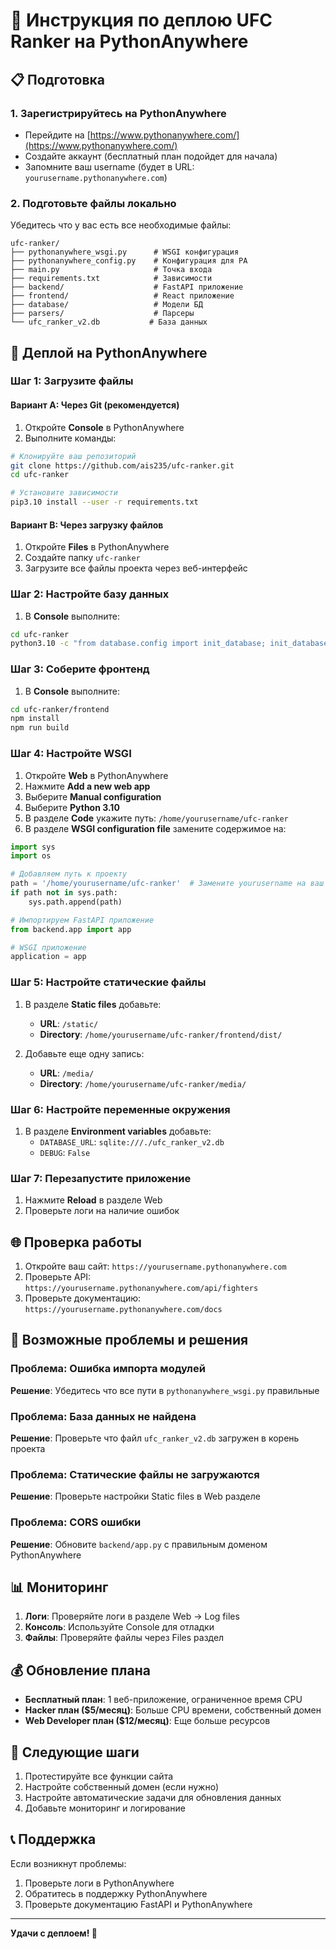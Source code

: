 # 🚀 Инструкция по деплою UFC Ranker на PythonAnywhere

## 📋 Подготовка

### 1. Зарегистрируйтесь на PythonAnywhere
- Перейдите на [https://www.pythonanywhere.com/](https://www.pythonanywhere.com/)
- Создайте аккаунт (бесплатный план подойдет для начала)
- Запомните ваш username (будет в URL: `yourusername.pythonanywhere.com`)

### 2. Подготовьте файлы локально
Убедитесь что у вас есть все необходимые файлы:
```
ufc-ranker/
├── pythonanywhere_wsgi.py      # WSGI конфигурация
├── pythonanywhere_config.py    # Конфигурация для PA
├── main.py                     # Точка входа
├── requirements.txt            # Зависимости
├── backend/                    # FastAPI приложение
├── frontend/                   # React приложение
├── database/                   # Модели БД
├── parsers/                    # Парсеры
└── ufc_ranker_v2.db           # База данных
```

## 🔧 Деплой на PythonAnywhere

### Шаг 1: Загрузите файлы

#### Вариант A: Через Git (рекомендуется)
1. Откройте **Console** в PythonAnywhere
2. Выполните команды:
```bash
# Клонируйте ваш репозиторий
git clone https://github.com/ais235/ufc-ranker.git
cd ufc-ranker

# Установите зависимости
pip3.10 install --user -r requirements.txt
```

#### Вариант B: Через загрузку файлов
1. Откройте **Files** в PythonAnywhere
2. Создайте папку `ufc-ranker`
3. Загрузите все файлы проекта через веб-интерфейс

### Шаг 2: Настройте базу данных

1. В **Console** выполните:
```bash
cd ufc-ranker
python3.10 -c "from database.config import init_database; init_database()"
```

### Шаг 3: Соберите фронтенд

1. В **Console** выполните:
```bash
cd ufc-ranker/frontend
npm install
npm run build
```

### Шаг 4: Настройте WSGI

1. Откройте **Web** в PythonAnywhere
2. Нажмите **Add a new web app**
3. Выберите **Manual configuration**
4. Выберите **Python 3.10**
5. В разделе **Code** укажите путь: `/home/yourusername/ufc-ranker`
6. В разделе **WSGI configuration file** замените содержимое на:

```python
import sys
import os

# Добавляем путь к проекту
path = '/home/yourusername/ufc-ranker'  # Замените yourusername на ваш username
if path not in sys.path:
    sys.path.append(path)

# Импортируем FastAPI приложение
from backend.app import app

# WSGI приложение
application = app
```

### Шаг 5: Настройте статические файлы

1. В разделе **Static files** добавьте:
   - **URL**: `/static/`
   - **Directory**: `/home/yourusername/ufc-ranker/frontend/dist/`

2. Добавьте еще одну запись:
   - **URL**: `/media/`
   - **Directory**: `/home/yourusername/ufc-ranker/media/`

### Шаг 6: Настройте переменные окружения

1. В разделе **Environment variables** добавьте:
   - `DATABASE_URL`: `sqlite:///./ufc_ranker_v2.db`
   - `DEBUG`: `False`

### Шаг 7: Перезапустите приложение

1. Нажмите **Reload** в разделе Web
2. Проверьте логи на наличие ошибок

## 🌐 Проверка работы

1. Откройте ваш сайт: `https://yourusername.pythonanywhere.com`
2. Проверьте API: `https://yourusername.pythonanywhere.com/api/fighters`
3. Проверьте документацию: `https://yourusername.pythonanywhere.com/docs`

## 🔧 Возможные проблемы и решения

### Проблема: Ошибка импорта модулей
**Решение**: Убедитесь что все пути в `pythonanywhere_wsgi.py` правильные

### Проблема: База данных не найдена
**Решение**: Проверьте что файл `ufc_ranker_v2.db` загружен в корень проекта

### Проблема: Статические файлы не загружаются
**Решение**: Проверьте настройки Static files в Web разделе

### Проблема: CORS ошибки
**Решение**: Обновите `backend/app.py` с правильным доменом PythonAnywhere

## 📊 Мониторинг

1. **Логи**: Проверяйте логи в разделе Web → Log files
2. **Консоль**: Используйте Console для отладки
3. **Файлы**: Проверяйте файлы через Files раздел

## 💰 Обновление плана

- **Бесплатный план**: 1 веб-приложение, ограниченное время CPU
- **Hacker план ($5/месяц)**: Больше CPU времени, собственный домен
- **Web Developer план ($12/месяц)**: Еще больше ресурсов

## 🎯 Следующие шаги

1. Протестируйте все функции сайта
2. Настройте собственный домен (если нужно)
3. Настройте автоматические задачи для обновления данных
4. Добавьте мониторинг и логирование

## 📞 Поддержка

Если возникнут проблемы:
1. Проверьте логи в PythonAnywhere
2. Обратитесь в поддержку PythonAnywhere
3. Проверьте документацию FastAPI и PythonAnywhere

---

**Удачи с деплоем! 🚀**
